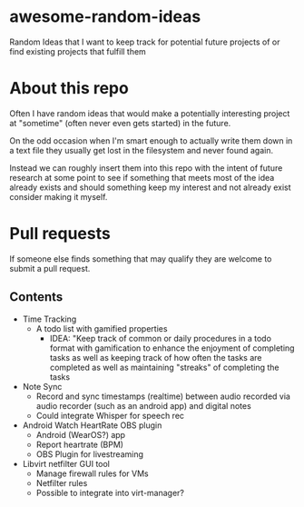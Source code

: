 # awesome-random-ideas
Random Ideas that I want to keep track for potential future projects of or find existing projects that fulfill them

# About this repo
Often I have random ideas that would make a potentially interesting project at "sometime" (often never even gets started) in the future.

On the odd occasion when I'm smart enough to actually write them down in a text file they usually get lost in the filesystem and never found again.

Instead we can roughly insert them into this repo with the intent of future research at some point to see if something that meets most of the idea already exists and should something keep my interest and not already exist consider making it myself.

# Pull requests
If someone else finds something that may qualify they are welcome to submit a pull request.

## Contents
- Time Tracking
  - A todo list with gamified properties
    - IDEA: "Keep track of common or daily procedures in a todo format with gamification to enhance the enjoyment of completing tasks as well as keeping track of how often the tasks are completed as well as maintaining "streaks" of completing the tasks
- Note Sync
  - Record and sync timestamps (realtime) between audio recorded via audio recorder (such as an android app) and digital notes
  - Could integrate Whisper for speech rec
- Android Watch HeartRate OBS plugin
  - Android (WearOS?) app
  - Report heartrate (BPM)
  - OBS Plugin for livestreaming
- Libvirt netfilter GUI tool
    - Manage firewall rules for VMs
    - Netfilter rules
    - Possible to integrate into virt-manager?
